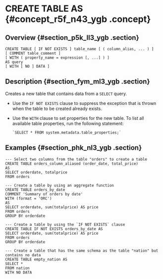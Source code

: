 # CREATE TABLE AS {#concept_r5f_n43_ygb .concept}

## Overview {#section_p5k_ll3_ygb .section}

```
CREATE TABLE [ IF NOT EXISTS ] table_name [ ( column_alias, ... ) ]
[ COMMENT table_comment ]
[ WITH ( property_name = expression [, ...] ) ]
AS query
[ WITH [ NO ] DATA ]
```

## Description {#section_fym_ml3_ygb .section}

Creates a new table that contains data from a `SELECT` query.

-   Use the `IF NOT EXISTS` clause to suppress the exception that is thrown when the table to be created already exists.

-   Use the `WITH` clause to set properties for the new table. To list all available table properties, run the following statement:

    ```
    `SELECT * FROM system.metadata.table_properties;`
    ```


## Examples {#section_phk_nl3_ygb .section}

```
--- Select two columns from the table "orders" to create a table
CREATE TABLE orders_column_aliased (order_date, total_price)
AS
SELECT orderdate, totalprice
FROM orders

--- Create a table by using an aggregate function
CREATE TABLE orders_by_date
COMMENT 'Summary of orders by date'
WITH (format = 'ORC')
AS
SELECT orderdate, sum(totalprice) AS price
FROM orders
GROUP BY orderdate

--- Create a table by using the `IF NOT EXISTS` clause
CREATE TABLE IF NOT EXISTS orders_by_date AS
SELECT orderdate, sum(totalprice) AS price
FROM orders
GROUP BY orderdate

--- Create a table that has the same schema as the table "nation" but contains no data
CREATE TABLE empty_nation AS
SELECT *
FROM nation
WITH NO DATA

```

